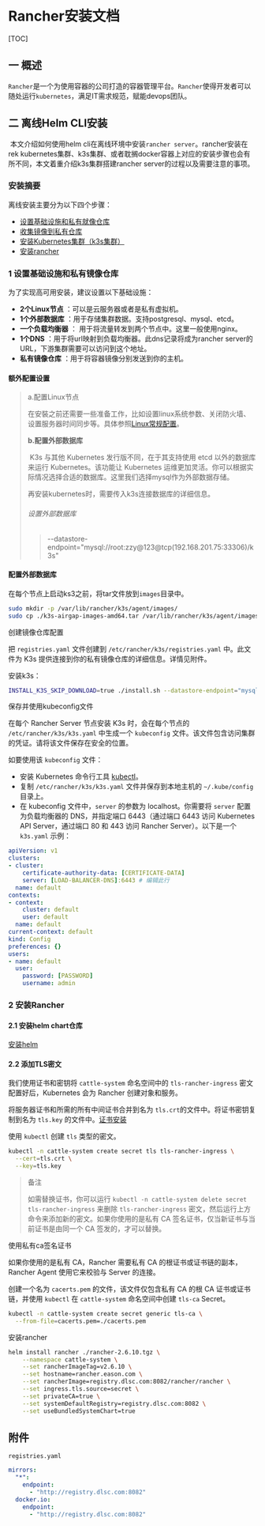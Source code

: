 # Rancher安装文档

[TOC]

## 一 概述

​	`Rancher`是一个为使用容器的公司打造的容器管理平台。`Rancher`使得开发者可以随处运行`kubernetes`，满足IT需求规范，赋能devops团队。

## 二 离线Helm CLI安装

​	本文介绍如何使用helm cli在离线环境中安装`rancher server`。rancher安装在rek kubernetes集群、k3s集群、或者耽搁docker容器上对应的安装步骤也会有所不同，本文着重介绍k3s集群搭建rancher server的过程以及需要注意的事项。

### 安装摘要

离线安装主要分为以下四个步骤：

+ [设置基础设施和私有就像仓库](#1-设置基础设施和私有镜像仓库)
+ [收集镜像到私有仓库](#2-收集镜像到私有仓库)
+ [安装Kubernetes集群（k3s集群）](#3-安装Kubernetes集群（k3s集群）)
+ [安装rancher](#4-安装rancher)

### 1 设置基础设施和私有镜像仓库

为了实现高可用安装，建议设置以下基础设施：

+ **2个Linux节点** ：可以是云服务器或者是私有虚拟机。
+ **1个外部数据库** ：用于存储集群数据。支持postgresql、mysql、etcd。
+ **一个负载均衡器** ： 用于将流量转发到两个节点中。这里一般使用nginx。
+ **1个DNS** ：用于将url映射到负载均衡器。此dns记录将成为rancher server的URL，下游集群需要可以访问到这个地址。
+ **私有镜像仓库** ：用于将容器镜像分别发送到你的主机。

#### 额外配置设置

> a.配置Linux节点
>
> ​	在安裝之前还需要一些准备工作，比如设置linux系统参数、关闭防火墙、设置服务器时间同步等。具体参照[Linux常规配置]()。
>
> **b.配置外部数据库**
>
> ​	K3s 与其他 Kubernetes 发行版不同，在于其支持使用 etcd 以外的数据库来运行 Kubernetes。该功能让 Kubernetes 运维更加灵活。你可以根据实际情况选择合适的数据库。这里我们选择mysql作为外部数据存储。
>
> 再安装kubernetes时，需要传入k3s连接数据库的详细信息。
>
> ###### 设置外部数据库
>
> > --datastore-endpoint="mysql://root:zzy@123@tcp(192.168.201.75:33306)/k3s"

#### 配置外部数据库

> 

在每个节点上启动ks3之前，将tar文件放到`images`目录中。

~~~sh
sudo mkdir -p /var/lib/rancher/k3s/agent/images/
sudo cp ./k3s-airgap-images-amd64.tar /var/lib/rancher/k3s/agent/images/
~~~

创建镜像仓库配置

把 `registries.yaml` 文件创建到 `/etc/rancher/k3s/registries.yaml` 中。此文件为 K3s 提供连接到你的私有镜像仓库的详细信息。详情见附件。

安装k3s：

~~~sh
INSTALL_K3S_SKIP_DOWNLOAD=true ./install.sh --datastore-endpoint="mysql://root:zzy@123@tcp(192.168.201.75:33306)/k3s"
~~~

保存并使用kubeconfig文件

在每个 Rancher Server 节点安装 K3s 时，会在每个节点的 `/etc/rancher/k3s/k3s.yaml` 中生成一个 `kubeconfig` 文件。该文件包含访问集群的凭证。请将该文件保存在安全的位置。

如要使用该 `kubeconfig` 文件：

+ 安装 Kubernetes 命令行工具 [kubectl](https://kubernetes.io/docs/tasks/tools/install-kubectl/#install-kubectl)。
+ 复制 `/etc/rancher/k3s/k3s.yaml` 文件并保存到本地主机的 `~/.kube/config` 目录上。
+ 在 kubeconfig 文件中，`server` 的参数为 localhost。你需要将 `server` 配置为负载均衡器的 DNS，并指定端口 6443（通过端口 6443 访问 Kubernetes API Server，通过端口 80 和 443 访问 Rancher Server）。以下是一个 `k3s.yaml` 示例：

~~~yaml
apiVersion: v1
clusters:
- cluster:
    certificate-authority-data: [CERTIFICATE-DATA]
    server: [LOAD-BALANCER-DNS]:6443 # 编辑此行
  name: default
contexts:
- context:
    cluster: default
    user: default
  name: default
current-context: default
kind: Config
preferences: {}
users:
- name: default
  user:
    password: [PASSWORD]
    username: admin
~~~

### 2 安装Rancher

#### 2.1 安装helm chart仓库

[安装helm](../Helm安装.md)

#### 2.2 添加TLS密文

我们使用证书和密钥将 `cattle-system` 命名空间中的 `tls-rancher-ingress` 密文配置好后，Kubernetes 会为 Rancher 创建对象和服务。

将服务器证书和所需的所有中间证书合并到名为 `tls.crt`的文件中。将证书密钥复制到名为 `tls.key` 的文件中。[证书安装](../../服务器相关/openssl生成证书.md)

使用 `kubectl` 创建 `tls` 类型的密文。

~~~sh
kubectl -n cattle-system create secret tls tls-rancher-ingress \
  --cert=tls.crt \
  --key=tls.key
~~~

> 备注
>
> 如需替换证书，你可以运行 `kubectl -n cattle-system delete secret tls-rancher-ingress` 来删除 `tls-rancher-ingress` 密文，然后运行上方命令来添加新的密文。如果你使用的是私有 CA 签名证书，仅当新证书与当前证书是由同一个 CA 签发的，才可以替换。

使用私有ca签名证书

如果你使用的是私有 CA，Rancher 需要私有 CA 的根证书或证书链的副本，Rancher Agent 使用它来校验与 Server 的连接。

创建一个名为 `cacerts.pem` 的文件，该文件仅包含私有 CA 的根 CA 证书或证书链，并使用 `kubectl` 在 `cattle-system` 命名空间中创建 `tls-ca` Secret。

~~~sh
kubectl -n cattle-system create secret generic tls-ca \
  --from-file=cacerts.pem=./cacerts.pem
~~~

安装rancher

~~~sh
helm install rancher ./rancher-2.6.10.tgz \
    --namespace cattle-system \
	--set rancherImageTag=v2.6.10 \
    --set hostname=rancher.eason.com \
    --set rancherImage=registry.dlsc.com:8082/rancher/rancher \
    --set ingress.tls.source=secret \
    --set privateCA=true \
    --set systemDefaultRegistry=registry.dlsc.com:8082 \
    --set useBundledSystemChart=true
~~~



## 附件

`registries.yaml`

~~~yaml
mirrors:
  "*":
    endpoint:
      - "http://registry.dlsc.com:8082"
  docker.io:
    endpoint:
      - "http://registry.dlsc.com:8082"
~~~



